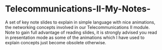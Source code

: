 # Telecommunications-II-My-Notes-
A set of key note slides to explain in simple language with nice animations, the networking concepts involved in our Telecommunications II module. Note to gain full advantage of reading slides, it is strongly advised you read in presentation mode as some of the animations which I have used to explain concepts just become obsolete otherwise.
